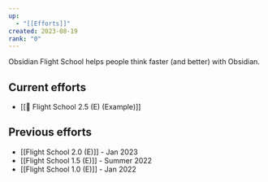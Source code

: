 ```yaml
---
up:
  - "[[Efforts]]"
created: 2023-08-19
rank: "0"
---
```

Obsidian Flight School helps people think faster (and better) with Obsidian.

## Current efforts
- [[🚀 Flight School 2.5 (E) (Example)]]


## Previous efforts

- [[Flight School 2.0 (E)]] - Jan 2023
- [[Flight School 1.5 (E)]] - Summer 2022
- [[Flight School 1.0 (E)]] - Jan 2022
